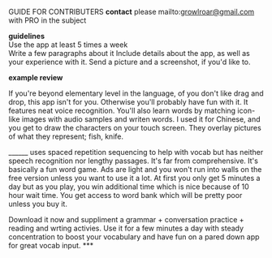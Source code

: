 GUIDE FOR CONTRIBUTERS
**contact** 
please mailto:growlroar@gmail.com with PRO in the subject

**guidelines**  
Use the app at least 5 times a week  
Write a few paragraphs about it
Include details about the app, as well as your experience with it. Send a picture and a screenshot, if you'd like to.
 
**example review**

If you're beyond elementary level in the language, of you don't like drag and drop, this app isn't for you. Otherwise you'll probably have fun with it. It features neat voice recognition. You'll also learn words by matching icon-like images with audio samples and writen words. I used it for Chinese, and you get to draw the characters on your touch screen. They overlay pictures of what they represent; fish, knife.   

______ uses spaced repetition sequencing to help with vocab but has neither speech recognition nor lengthy passages. It's far from comprehensive. It's basically a fun word game. Ads are light and you won't run into walls on the free version unless you want to use it a lot. At first you only get 5 minutes a day but as you play, you win additional time which is nice because of 10 hour wait time. You get access to word bank which will be pretty poor unless you buy it.  

Download it now and suppliment a grammar + conversation practice + reading and wrting activies. Use it for a few minutes a day with steady concentration to boost your vocabulary and have fun on a pared down app for great vocab input. ***
